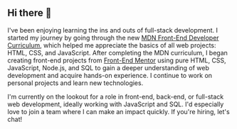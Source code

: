 ## Hi there 👋

I've been enjoying learning the ins and outs of full-stack development. I started my journey by going through the new [MDN Front-End Developer Curriculum](https://developer.mozilla.org/en-US/curriculum/), which helped me appreciate the basics of all web projects: HTML, CSS, and JavaScript. After completing the MDN curriculum, I began creating front-end projects from [Front-End Mentor](https://www.frontendmentor.io/challenges)  using pure HTML, CSS, JavaScript, Node.js, and SQL to gain a deeper understanding of web development and acquire hands-on experience. I continue to work on personal projects and learn new technologies.

I'm currently on the lookout for a role in front-end, back-end, or full-stack web development, ideally working with JavaScript and SQL. I'd especially love to join a team where I can make an impact quickly. If you're hiring, let's chat!
